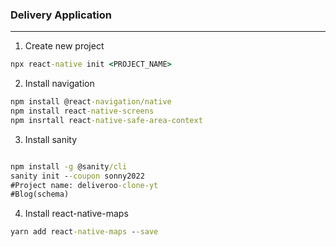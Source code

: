 ### Delivery Application

<hr>

1. Create new project

```cmd
npx react-native init <PROJECT_NAME>
```

2. Install navigation

```cmd
npm install @react-navigation/native
npm install react-native-screens 
npm insrtall react-native-safe-area-context

```

3. Install sanity

```cmd

npm install -g @sanity/cli
sanity init --coupon sonny2022
#Project name: deliveroo-clone-yt
#Blog(schema)

```
4. Install react-native-maps

```cmd
yarn add react-native-maps --save

```

